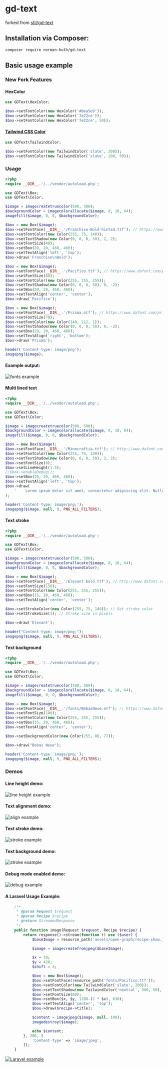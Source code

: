# gd-text

forked from [stil/gd-text](https://github.com/stil/gd-text)

## Installation via Composer:

```bash
composer require norman-huth/gd-text
```

## Basic usage example

### New Fork Features

#### HexColor

```php
use GDText\HexColor;

$box->setFontColor(new HexColor('#0ea5e9'));
$box->setFontColor(new HexColor('7e22ce'));
$box->setFontColor(new HexColor('7e22ce', 50));
```

#### [Tailwind CSS Color](https://tailwindcss.com/docs/customizing-colors)

```php
use GDText\TailwindColor;

$box->setFontColor(new TailwindColor('slate', 200));
$box->setFontColor(new TailwindColor('slate', 200, 50));
```

### Usage

```php
<?php
require __DIR__.'/../vendor/autoload.php';

use GDText\Box;
use GDText\Color;

$image = imagecreatetruecolor(500, 500);
$backgroundColor = imagecolorallocate($image, 0, 18, 64);
imagefill($image, 0, 0, $backgroundColor);

$box = new Box($image);
$box->setFontFace(__DIR__.'/Franchise-Bold-hinted.ttf'); // https://www.dafont.com/franchise.font
$box->setFontColor(new Color(255, 75, 140));
$box->setTextShadow(new Color(0, 0, 0, 50), 2, 2);
$box->setFontSize(40);
$box->setBox(20, 20, 460, 460);
$box->setTextAlign('left', 'top');
$box->draw('Franchise\nBold');

$box = new Box($image);
$box->setFontFace(__DIR__.'/Pacifico.ttf'); // https://www.dafont.com/pacifico.font
$box->setFontSize(80);
$box->setFontColor(new Color(255, 255, 255));
$box->setTextShadow(new Color(0, 0, 0, 50), 0, -2);
$box->setBox(20, 20, 460, 460);
$box->setTextAlign('center', 'center');
$box->draw('Pacifico');

$box = new Box($image);
$box->setFontFace(__DIR__.'/Prisma.otf'); // https://www.dafont.com/prisma.font
$box->setFontSize(70);
$box->setFontColor(new Color(148, 212, 1));
$box->setTextShadow(new Color(0, 0, 0, 50), 0, -2);
$box->setBox(20, 20, 460, 460);
$box->setTextAlign('right', 'bottom');
$box->draw('Prisma');

header('Content-type: image/png');
imagepng($image);
```

#### Example output:

![fonts example](https://raw.githubusercontent.com/Muetze42/gd-text/main/examples/fonts.png)

#### Multi lined text

```php
<?php
require __DIR__.'/../vendor/autoload.php';

use GDText\Box;
use GDText\Color;

$image = imagecreatetruecolor(500, 500);
$backgroundColor = imagecolorallocate($image, 0, 18, 64);
imagefill($image, 0, 0, $backgroundColor);

$box = new Box($image);
$box->setFontFace(__DIR__.'/Minecraftia.ttf'); // http://www.dafont.com/minecraftia.font
$box->setFontColor(new Color(255, 75, 140));
$box->setTextShadow(new Color(0, 0, 0, 50), 2, 2);
$box->setFontSize(8);
$box->setLineHeight(1.5);
//$box->enableDebug();
$box->setBox(20, 20, 460, 460);
$box->setTextAlign('left', 'top');
$box->draw(
    '    Lorem ipsum dolor sit amet, consectetur adipiscing elit. Nulla eleifend congue auctor. Nullam eget blandit magna. Fusce posuere lacus at orci blandit auctor. Aliquam erat volutpat. Cras pharetra aliquet leo. Cras tristique tellus sit amet vestibulum ullamcorper. Aenean quam erat, ullamcorper quis blandit id, sollicitudin lobortis orci. In non varius metus. Aenean varius porttitor augue, sit amet suscipit est posuere a. In mi leo, fermentum nec diam ut, lacinia laoreet enim. Fusce augue justo, tristique at elit ultricies, tincidunt bibendum erat.\n\n    Aenean feugiat dignissim dui non scelerisque. Cras vitae rhoncus sapien. Suspendisse sed ante elit. Duis id dolor metus. Vivamus congue metus nunc, ut consequat arcu dapibus vel. Ut sed ipsum sollicitudin, rutrum quam ac, fringilla risus. Phasellus non tincidunt leo, sodales venenatis nisl. Duis lorem odio, porta quis laoreet ut, tristique a justo. Morbi dictum dictum est ut facilisis. Duis suscipit sem ligula, at commodo risus pulvinar vehicula. Sed quis quam ac quam scelerisque dapibus id non justo. Sed mollis enim id neque tempus, a congue nulla blandit. Aliquam congue convallis lacinia. Aliquam commodo eleifend nisl a consectetur.\n\n    Maecenas sem nisl, adipiscing nec ante sed, sodales facilisis lectus. Pellentesque habitant morbi tristique senectus et netus et malesuada fames ac turpis egestas. Ut bibendum malesuada ipsum eget vestibulum. Pellentesque interdum tempor libero eu sagittis. Suspendisse luctus nisi ante, eget tempus erat tristique sed. Duis nec pretium velit. Praesent ornare, tortor non sagittis sollicitudin, dolor quam scelerisque risus, eu consequat magna tellus id diam. Fusce auctor ultricies arcu, vel ullamcorper dui condimentum nec. Maecenas tempus, odio non ullamcorper dignissim, tellus eros elementum turpis, quis luctus ante libero et nisi.\n\n    Phasellus sed mauris vel lorem tristique tempor. Pellentesque ornare purus quis ullamcorper fermentum. Curabitur tortor mauris, semper ut erat vitae, venenatis congue eros. Ut imperdiet arcu risus, id dapibus lacus bibendum posuere. Etiam ac volutpat lectus. Vivamus in magna accumsan, dictum erat in, vehicula sem. Donec elementum lacinia fringilla. Vivamus luctus felis quis sollicitudin eleifend. Sed elementum, mi et interdum facilisis, nunc eros suscipit leo, eget convallis arcu nunc eget lectus. Quisque bibendum urna sit amet varius aliquam. In mollis ante sit amet luctus tincidunt.'
);

header('Content-type: image/png;');
imagepng($image, null, 9, PNG_ALL_FILTERS);
```

#### Text stroke

```php
<?php
require __DIR__.'/../vendor/autoload.php';

use GDText\Box;
use GDText\Color;

$image = imagecreatetruecolor(500, 500);
$backgroundColor = imagecolorallocate($image, 0, 18, 64);
imagefill($image, 0, 0, $backgroundColor);

$box = new Box($image);
$box->setFontFace(__DIR__.'/Elevant bold.ttf'); // http://www.dafont.com/elevant-by-pelash.font
$box->setFontSize(150);
$box->setFontColor(new Color(255, 255, 255));
$box->setBox(15, 20, 460, 460);
$box->setTextAlign('center', 'center');

$box->setStrokeColor(new Color(255, 75, 140)); // Set stroke color
$box->setStrokeSize(3); // Stroke size in pixels

$box->draw('Elevant');

header("Content-type: image/png;");
imagepng($image, null, 9, PNG_ALL_FILTERS);
```

#### Text background

```php
<?php
require __DIR__.'/../vendor/autoload.php';

use GDText\Box;
use GDText\Color;

$image = imagecreatetruecolor(500, 500);
$backgroundColor = imagecolorallocate($image, 0, 18, 64);
imagefill($image, 0, 0, $backgroundColor);

$box = new Box($image);
$box->setFontFace(__DIR__.'/fonts/BebasNeue.otf'); // https://www.dafont.com/elevant-by-pelash.font
$box->setFontSize(100);
$box->setFontColor(new Color(255, 255, 255));
$box->setBox(15, 20, 460, 460);
$box->setTextAlign('center', 'center');

$box->setBackgroundColor(new Color(255, 86, 77));

$box->draw("Bebas Neue");

header('Content-type: image/png;');
imagepng($image, null, 9, PNG_ALL_FILTERS);
```

### Demos

#### Line height demo:

![line height example](https://raw.githubusercontent.com/Muetze42/gd-text/main/examples/lineheight.gif)

#### Text alignment demo:

![align example](https://raw.githubusercontent.com/Muetze42/gd-text/main/examples/alignment.gif)

#### Text stroke demo:

![stroke example](https://raw.githubusercontent.com/Muetze42/gd-text/main/examples/stroke.gif)

#### Text background demo:

![stroke example](https://raw.githubusercontent.com/Muetze42/gd-text/main/examples/background.gif)

#### Debug mode enabled demo:

![debug example](https://raw.githubusercontent.com/Muetze42/gd-text/main/examples/debug.png)

#### A Laravel Usage Example:

```php
    /**
     * @param Request $request
     * @param Recipe $recipe
     * @return StreamedResponse
     */
    public function image(Request $request, Recipe $recipe) {
        return response()->stream(function () use ($user) {
            $baseImage = resource_path('assets/open-graph/recipe-show.jpg'); // 1200 x 630

            $image = imagecreatefromjpeg($baseImage);

            $x = 30;
            $y = 420;
            $shift = 3;

            $box = new Box($image);
            $box->setFontFace(resource_path('fonts/Pacifico.ttf'));
            $box->setFontColor(new TailwindColor('slate', 200));
            $box->setTextShadow(new TailwindColor('neutral', 500, 50), $shift, $shift);
            $box->setFontSize(60);
            $box->setBox($x, $y, 1200-(2 * $x), 630);
            $box->setTextAlign('center', 'top');
            $box->draw($recipe->title);

            $content = imagejpeg($image, null, 100);
            imagedestroy($image);

            echo $content;
        }, 200, [
            'Content-Type' => 'image/jpeg',
        ]);
    }
```

[![Laravel example](https://raw.githubusercontent.com/Muetze42/gd-text/main/examples/laravel.jpg)](https://halexa.tv/)

